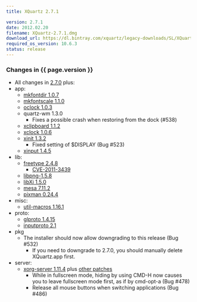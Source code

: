 ```yaml
---
title: XQuartz 2.7.1

version: 2.7.1
date: 2012.02.20
filename: XQuartz-2.7.1.dmg
download_url: https://dl.bintray.com/xquartz/legacy-downloads/SL/XQuartz-2.7.1.dmg
required_os_version: 10.6.3
status: release
---
```


### Changes in {{ page.version }} ###
  * All changes in [2.7.0](XQuartz-2.7.0.html) plus:
  * app:
    * [mkfontdir 1.0.7](https://lists.freedesktop.org/archives/xorg-announce/2012-February/001818.html)
    * [mkfontscale 1.1.0](https://lists.freedesktop.org/archives/xorg-announce/2012-February/001819.html)
    * [oclock 1.0.3](https://lists.freedesktop.org/archives/xorg-announce/2012-February/001820.html)
    * quartz-wm 1.3.0
      * Fixes a possible crash when restoring from the dock (#538)
    * [xclipboard 1.1.2](https://lists.freedesktop.org/archives/xorg-announce/2012-February/001821.html)
    * [xclock 1.0.6](https://lists.freedesktop.org/archives/xorg-announce/2012-February/001822.html)
    * [xinit 1.3.2](https://lists.freedesktop.org/archives/xorg-announce/2012-January/001804.html)
      * Fixed setting of $DISPLAY (Bug #523)
    * [xinput 1.4.5](https://lists.freedesktop.org/archives/xorg-announce/2011-December/001779.html)
  * lib:
    * [freetype 2.4.8](https://sourceforge.net/projects/freetype/files/freetype2/2.4.8/README/view)
      * [CVE-2011-3439](https://cve.mitre.org/cgi-bin/cvename.cgi?name=CVE-2011-3439)
    * [libpng-1.5.8](https://sourceforge.net/mailarchive/message.php?msg_id=28773552)
    * [libXi 1.5.0](https://lists.freedesktop.org/archives/xorg-announce/2011-December/001776.html)
    * [mesa 7.11.2](http://www.mesa3d.org/relnotes-7.11.2.html)
    * [pixman 0.24.4](https://lists.freedesktop.org/archives/xorg-announce/2012-February/001809.html)
  * misc:
    * [util-macros 1.16.1](https://lists.freedesktop.org/archives/xorg-announce/2011-December/001767.html)
  * proto:
    * [glproto 1.4.15](https://lists.freedesktop.org/archives/xorg-announce/2012-January/001801.html)
    * [inputproto 2.1](https://lists.freedesktop.org/archives/xorg-announce/2011-December/001772.html)
  * pkg
    * The installer should now allow downgrading to this release (Bug #532)
      * If you need to downgrade to 2.7.0, you should manually delete XQuartz.app first.
  * server:
    * [xorg-server 1.11.4](https://lists.freedesktop.org/archives/xorg/2012-January/054045.html) plus [other patches](https://github.com/XQuartz/xorg-server/commits/XQuartz-2.7.1)
      * While in fullscreen mode, hiding by using CMD-H now causes you to leave fullscreen mode first, as if by cmd-opt-a (Bug #478)
      * Release all mouse buttons when switching applications (Bug #486)

